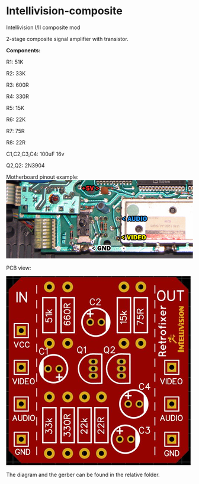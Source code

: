 # Intellivision-composite
Intellivision I/II composite mod

2-stage composite signal amplifier with transistor.

**Components:**

R1: 51K

R2: 33K

R3: 600R

R4: 330R

R5: 15K

R6: 22K

R7: 75R

R8: 22R

C1,C2,C3,C4: 100uF 16v

Q2,Q2: 2N3904


Motherboard pinout example:
![alt text](https://github.com/zeus074/Intellivision-composite/blob/main/intellivision-point.jpg)

PCB view:

![alt text](https://github.com/zeus074/Intellivision-composite/blob/main/pcb.jpg)

The diagram and the gerber can be found in the relative folder.
